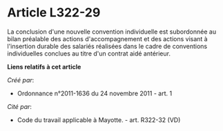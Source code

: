 # Article L322-29

La conclusion d'une nouvelle convention individuelle est subordonnée au bilan préalable des actions d'accompagnement et des
actions visant à l'insertion durable des salariés réalisées dans le cadre de conventions individuelles conclues au titre d'un
contrat aidé antérieur.

**Liens relatifs à cet article**

_Créé par_:

  - Ordonnance n°2011-1636 du 24 novembre 2011 - art. 1

_Cité par_:

  - Code du travail applicable à Mayotte. - art. R322-32 (VD)

